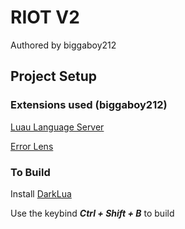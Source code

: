 # RIOT V2

Authored by biggaboy212

## Project Setup

### Extensions used (biggaboy212)

[Luau Language Server](https://marketplace.visualstudio.com/items?itemName=JohnnyMorganz.luau-lsp)

[Error Lens](https://marketplace.visualstudio.com/items?itemName=usernamehw.errorlens)

### To Build

Install [DarkLua](https://github.com/seaofvoices/darklua/releases/tag/v0.16.0)

Use the keybind ***Ctrl + Shift + B*** to build
